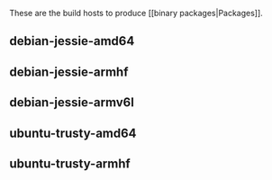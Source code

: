 These are the build hosts to produce [[binary packages|Packages]].

debian-jessie-amd64
-------------------

debian-jessie-armhf
-------------------

debian-jessie-armv6l
--------------------

ubuntu-trusty-amd64
-------------------

ubuntu-trusty-armhf
-------------------
